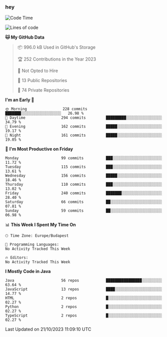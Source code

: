 ### hey

<!--START_SECTION:waka-->
![Code Time](http://img.shields.io/badge/Code%20Time-971%20hrs%2034%20mins-blue)

![Lines of code](https://img.shields.io/badge/From%20Hello%20World%20I%27ve%20Written-985.7%20thousand%20lines%20of%20code-blue)

**🐱 My GitHub Data** 

> 📦 996.0 kB Used in GitHub's Storage 
 > 
> 🏆 252 Contributions in the Year 2023
 > 
> 🚫 Not Opted to Hire
 > 
> 📜 13 Public Repositories 
 > 
> 🔑 74 Private Repositories 
 > 
**I'm an Early 🐤** 

```text
🌞 Morning                228 commits         ███████░░░░░░░░░░░░░░░░░░   26.98 % 
🌆 Daytime                294 commits         █████████░░░░░░░░░░░░░░░░   34.79 % 
🌃 Evening                162 commits         █████░░░░░░░░░░░░░░░░░░░░   19.17 % 
🌙 Night                  161 commits         █████░░░░░░░░░░░░░░░░░░░░   19.05 % 
```
📅 **I'm Most Productive on Friday** 

```text
Monday                   99 commits          ███░░░░░░░░░░░░░░░░░░░░░░   11.72 % 
Tuesday                  115 commits         ███░░░░░░░░░░░░░░░░░░░░░░   13.61 % 
Wednesday                156 commits         █████░░░░░░░░░░░░░░░░░░░░   18.46 % 
Thursday                 110 commits         ███░░░░░░░░░░░░░░░░░░░░░░   13.02 % 
Friday                   240 commits         ███████░░░░░░░░░░░░░░░░░░   28.40 % 
Saturday                 66 commits          ██░░░░░░░░░░░░░░░░░░░░░░░   07.81 % 
Sunday                   59 commits          ██░░░░░░░░░░░░░░░░░░░░░░░   06.98 % 
```


📊 **This Week I Spent My Time On** 

```text
🕑︎ Time Zone: Europe/Budapest

💬 Programming Languages: 
No Activity Tracked This Week

🔥 Editors: 
No Activity Tracked This Week
```

**I Mostly Code in Java** 

```text
Java                     56 repos            ████████████████░░░░░░░░░   63.64 % 
JavaScript               13 repos            ████░░░░░░░░░░░░░░░░░░░░░   14.77 % 
HTML                     2 repos             █░░░░░░░░░░░░░░░░░░░░░░░░   02.27 % 
Python                   2 repos             █░░░░░░░░░░░░░░░░░░░░░░░░   02.27 % 
TypeScript               2 repos             █░░░░░░░░░░░░░░░░░░░░░░░░   02.27 % 
```




 Last Updated on 21/10/2023 11:09:10 UTC
<!--END_SECTION:waka-->
